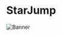 # StarJump
![Banner](https://lh3.googleusercontent.com/IbnTUuLY29Mk5s0I8ejxFWy5L1dWBk9s8Afx9sSfYu6N0HEdgrKMnPHgFWndS7khWOfG=h150-rw)
